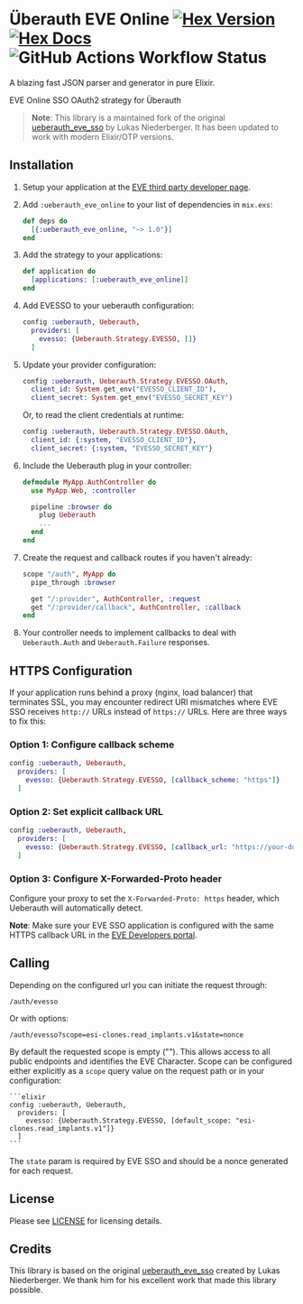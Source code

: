 # Überauth EVE Online [![Hex Version](https://img.shields.io/hexpm/v/ueberauth_eve_online.svg)](https://hex.pm/packages/ueberauth_eve_online) [![Hex Docs](https://img.shields.io/badge/docs-hexpm-blue.svg)](https://hexdocs.pm/ueberauth_eve_online/) ![GitHub Actions Workflow Status](https://img.shields.io/github/actions/workflow/status/marcinruszkiewicz/ueberauth_eve_online/ci.yml)


A blazing fast JSON parser and generator in pure Elixir.

EVE Online SSO OAuth2 strategy for Überauth

> **Note**: This library is a maintained fork of the original [ueberauth_eve_sso](https://github.com/lukasni/ueberauth_eve_sso) by Lukas Niederberger. It has been updated to work with modern Elixir/OTP versions.

## Installation

1. Setup your application at the [EVE third party developer page](https://developers.eveonline.com/).

2. Add `:ueberauth_eve_online` to your list of dependencies in `mix.exs`:

    ```elixir
    def deps do
      [{:ueberauth_eve_online, "~> 1.0"}]
    end
    ```

3. Add the strategy to your applications:

    ```elixir
    def application do
      [applications: [:ueberauth_eve_online]]
    end
    ```

4. Add EVESSO to your ueberauth configuration:

    ```elixir
    config :ueberauth, Ueberauth,
      providers: [
        evesso: {Ueberauth.Strategy.EVESSO, []}
      ]
    ```

5. Update your provider configuration:

    ```elixir
    config :ueberauth, Ueberauth.Strategy.EVESSO.OAuth,
      client_id: System.get_env("EVESSO_CLIENT_ID"),
      client_secret: System.get_env("EVESSO_SECRET_KEY")
    ```

    Or, to read the client credentials at runtime:
    ```elixir
    config :ueberauth, Ueberauth.Strategy.EVESSO.OAuth,
      client_id: {:system, "EVESSO_CLIENT_ID"},
      client_secret: {:system, "EVESSO_SECRET_KEY"}
    ```

6. Include the Ueberauth plug in your controller:

    ```elixir
    defmodule MyApp.AuthController do
      use MyApp.Web, :controller

      pipeline :browser do
        plug Ueberauth
        ...
      end
    end
    ```

7.  Create the request and callback routes if you haven't already:

    ```elixir
    scope "/auth", MyApp do
      pipe_through :browser

      get "/:provider", AuthController, :request
      get "/:provider/callback", AuthController, :callback
    end
    ```

8. Your controller needs to implement callbacks to deal with `Ueberauth.Auth` and `Ueberauth.Failure` responses.

## HTTPS Configuration

If your application runs behind a proxy (nginx, load balancer) that terminates SSL, you may encounter redirect URI mismatches where EVE SSO receives `http://` URLs instead of `https://` URLs. Here are three ways to fix this:

### Option 1: Configure callback scheme
```elixir
config :ueberauth, Ueberauth,
  providers: [
    evesso: {Ueberauth.Strategy.EVESSO, [callback_scheme: "https"]}
  ]
```

### Option 2: Set explicit callback URL
```elixir
config :ueberauth, Ueberauth,
  providers: [
    evesso: {Ueberauth.Strategy.EVESSO, [callback_url: "https://your-domain.com/auth/evesso/callback"]}
  ]
```

### Option 3: Configure X-Forwarded-Proto header
Configure your proxy to set the `X-Forwarded-Proto: https` header, which Ueberauth will automatically detect.

**Note**: Make sure your EVE SSO application is configured with the same HTTPS callback URL in the [EVE Developers portal](https://developers.eveonline.com/).

## Calling

Depending on the configured url you can initiate the request through:

    /auth/evesso

Or with options:

    /auth/evesso?scope=esi-clones.read_implants.v1&state=nonce

By default the requested scope is empty (""). This allows access to all public endpoints and identifies the EVE Character.
Scope can be configured either explicitly as a `scope` query value on the request path or in your configuration:

    ```elixir
    config :ueberauth, Ueberauth,
      providers: [
        evesso: {Ueberauth.Strategy.EVESSO, [default_scope: "esi-clones.read_implants.v1"]}
      ]
    ```

The `state` param is required by EVE SSO and should be a nonce generated for each request.

## License

Please see [LICENSE](https://github.com/marcinruszkiewicz/ueberauth_eve_online/blob/master/LICENSE) for licensing details.

## Credits

This library is based on the original [ueberauth_eve_sso](https://github.com/lukasni/ueberauth_eve_sso) created by Lukas Niederberger. We thank him for his excellent work that made this library possible.
